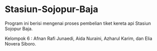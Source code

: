 # Stasiun-Sojopur-Baja
Program ini berisi mengenai proses pembelian tiket kereta api Stasiun Sojopur Baja.

Kelompok 6 : Afnan Rafi Junaedi, Aida Nuraini, Azharul Karim, dan Elia Novera Siboro.
